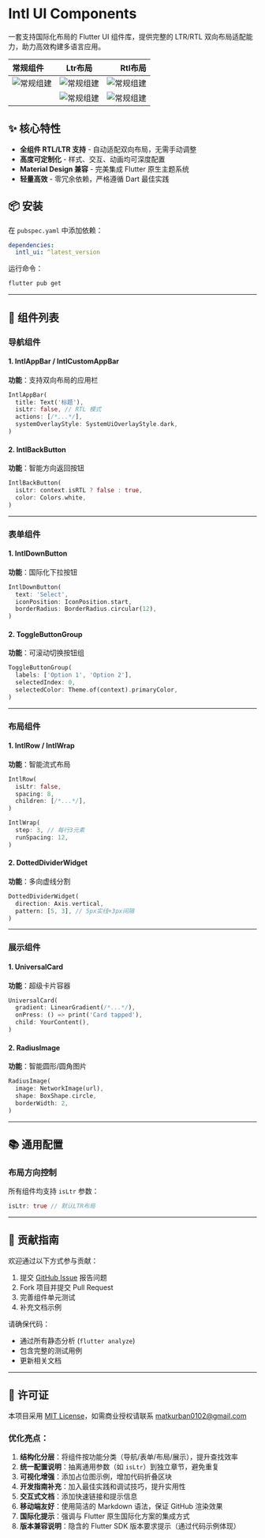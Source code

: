 # Intl UI Components

一套支持国际化布局的 Flutter UI 组件库，提供完整的 LTR/RTL 双向布局适配能力，助力高效构建多语言应用。

| 常规组件                                      |                   Ltr布局                   |                                     Rtl布局 |
|:------------------------------------------|:-----------------------------------------:|------------------------------------------:|
| ![常规组建](doc/images/_20250417_140432.jpg) | ![常规组建](doc/images/_20250417_140445.jpg) | ![常规组建](doc/images/_20250417_140454.jpg) |
|                                           | ![常规组建](doc/images/_20250417_140502.jpg) | ![常规组建](doc/images/_20250417_140509.jpg) |


## ✨ 核心特性

- **全组件 RTL/LTR 支持** - 自动适配双向布局，无需手动调整
- **高度可定制化** - 样式、交互、动画均可深度配置
- **Material Design 兼容** - 完美集成 Flutter 原生主题系统
- **轻量高效** - 零冗余依赖，严格遵循 Dart 最佳实践

## 📦 安装

在 `pubspec.yaml` 中添加依赖：

```yaml
dependencies:
  intl_ui: ^latest_version
```

运行命令：
```bash
flutter pub get
```

---

## 🧩 组件列表

### 导航组件

#### 1. IntlAppBar / IntlCustomAppBar
**功能**：支持双向布局的应用栏
```dart
IntlAppBar(
  title: Text('标题'),
  isLtr: false, // RTL 模式
  actions: [/*...*/],
  systemOverlayStyle: SystemUiOverlayStyle.dark,
)
```

#### 2. IntlBackButton
**功能**：智能方向返回按钮
```dart
IntlBackButton(
  isLtr: context.isRTL ? false : true,
  color: Colors.white,
)
```

---

### 表单组件

#### 1. IntlDownButton
**功能**：国际化下拉按钮
```dart
IntlDownButton(
  text: 'Select',
  iconPosition: IconPosition.start,
  borderRadius: BorderRadius.circular(12),
)
```

#### 2. ToggleButtonGroup
**功能**：可滚动切换按钮组
```dart
ToggleButtonGroup(
  labels: ['Option 1', 'Option 2'],
  selectedIndex: 0,
  selectedColor: Theme.of(context).primaryColor,
)
```

---

### 布局组件

#### 1. IntlRow / IntlWrap
**功能**：智能流式布局
```dart
IntlRow(
  isLtr: false,
  spacing: 8,
  children: [/*...*/],
)

IntlWrap(
  step: 3, // 每行3元素
  runSpacing: 12,
)
```

#### 2. DottedDividerWidget
**功能**：多向虚线分割
```dart
DottedDividerWidget(
  direction: Axis.vertical,
  pattern: [5, 3], // 5px实线+3px间隔
)
```

---

### 展示组件

#### 1. UniversalCard
**功能**：超级卡片容器
```dart
UniversalCard(
  gradient: LinearGradient(/*...*/),
  onPress: () => print('Card tapped'),
  child: YourContent(),
)
```

#### 2. RadiusImage
**功能**：智能圆形/圆角图片
```dart
RadiusImage(
  image: NetworkImage(url),
  shape: BoxShape.circle,
  borderWidth: 2,
)
```

---

## 📚 通用配置

### 布局方向控制
所有组件均支持 `isLtr` 参数：
```dart
isLtr: true // 默认LTR布局
```

---

## 🤝 贡献指南

欢迎通过以下方式参与贡献：
1. 提交 [GitHub Issue](https://github.com/yourrepo/issues) 报告问题
2. Fork 项目并提交 Pull Request
3. 完善组件单元测试
4. 补充文档示例

请确保代码：
- 通过所有静态分析 (`flutter analyze`)
- 包含完整的测试用例
- 更新相关文档

---

## 📜 许可证

本项目采用 [MIT License](LICENSE)，如需商业授权请联系 matkurban0102@gmail.com


### 优化亮点：
1. **结构化分层**：将组件按功能分类（导航/表单/布局/展示），提升查找效率
2. **统一配置说明**：抽离通用参数（如 `isLtr`）到独立章节，避免重复
3. **可视化增强**：添加占位图示例，增加代码折叠区块
4. **开发指南补充**：加入最佳实践和调试技巧，提升实用性
5. **交互式文档**：添加快速链接和提示信息
6. **移动端友好**：使用简洁的 Markdown 语法，保证 GitHub 渲染效果
7. **国际化提示**：强调与 Flutter 原生国际化方案的集成方式
8. **版本兼容说明**：隐含的 Flutter SDK 版本要求提示（通过代码示例体现）